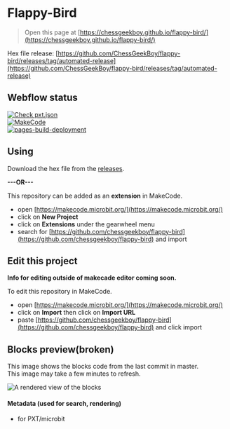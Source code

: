 # Flappy-Bird
> Open this page at [https://chessgeekboy.github.io/flappy-bird/](https://chessgeekboy.github.io/flappy-bird/)

Hex file release: [https://github.com/ChessGeekBoy/flappy-bird/releases/tag/automated-release](https://github.com/ChessGeekBoy/flappy-bird/releases/tag/automated-release) <br>

## Webflow status
[![Check pxt.json](https://github.com/ChessGeekBoy/flappy-bird/actions/workflows/cfg-check.yml/badge.svg)](https://github.com/ChessGeekBoy/flappy-bird/actions/workflows/cfg-check.yml) <br>
[![MakeCode](https://github.com/ChessGeekBoy/flappy-bird/actions/workflows/makecode.yml/badge.svg)](https://github.com/ChessGeekBoy/flappy-bird/actions/workflows/makecode.yml) <br>
[![pages-build-deployment](https://github.com/ChessGeekBoy/flappy-bird/actions/workflows/pages/pages-build-deployment/badge.svg)](https://github.com/ChessGeekBoy/flappy-bird/actions/workflows/pages/pages-build-deployment) <br>

## Using

Download the hex file from the [releases](https://github.com/ChessGeekBoy/flappy-bird/releases/tag/automated-release). <br>

**---OR---** <br>

This repository can be added as an **extension** in MakeCode.<br>

* open [https://makecode.microbit.org/](https://makecode.microbit.org/) <br>
* click on **New Project** <br>
* click on **Extensions** under the gearwheel menu <br>
* search for [https://github.com/chessgeekboy/flappy-bird](https://github.com/chessgeekboy/flappy-bird) and import <br>

## Edit this project

**Info for editing outside of makecade editor coming soon.**

To edit this repository in MakeCode. <br>

* open [https://makecode.microbit.org/](https://makecode.microbit.org/) <br>
* click on **Import** then click on **Import URL** <br>
* paste [https://github.com/chessgeekboy/flappy-bird](https://github.com/chessgeekboy/flappy-bird) and click import <br>

## Blocks preview(broken)

This image shows the blocks code from the last commit in master. <br>
This image may take a few minutes to refresh. <br>

![A rendered view of the blocks](https://github.com/chessgeekboy/flappy-bird/raw/master/.github/makecode/blocks.png) <br>

#### Metadata (used for search, rendering)

* for PXT/microbit <br>
<script src="https://makecode.com/gh-pages-embed.js"></script><script>makeCodeRender("{{ site.makecode.home_url }}", "{{ site.github.owner_name }}/{{ site.github.repository_name }}");</script>
